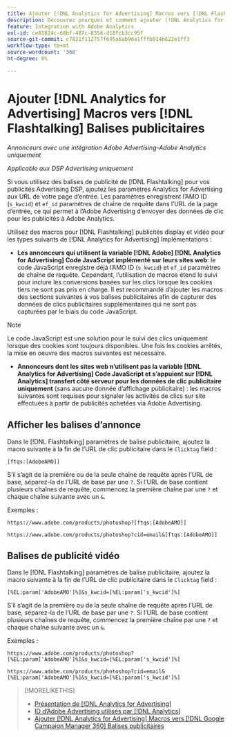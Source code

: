 ```yaml
---
title: Ajouter [!DNL Analytics for Advertising] Macros vers [!DNL Flashtalking] Balises publicitaires
description: Découvrez pourquoi et comment ajouter [!DNL Analytics for Advertising] des macros à vos [!DNL Flashtalking] balises publicitaires
feature: Integration with Adobe Analytics
exl-id: ce81824c-60bf-487c-8358-d18fcb3cc95f
source-git-commit: c7821f112757f695a6ab9da1fffb014b822e1ff3
workflow-type: tm+mt
source-wordcount: '368'
ht-degree: 0%

---
```


# Ajouter [!DNL Analytics for Advertising] Macros vers [!DNL Flashtalking] Balises publicitaires

*Annonceurs avec une intégration Adobe Advertising-Adobe Analytics uniquement*

*Applicable aux DSP Advertising uniquement*

Si vous utilisez des balises de publicité de [!DNL Flashtalking] pour vos publicités Advertising DSP, ajoutez les paramètres Analytics for Advertising aux URL de votre page d’entrée. Les paramètres enregistrent l’AMO ID (`s_kwcid`) et `ef_id` paramètres de chaîne de requête dans l’URL de la page d’entrée, ce qui permet à l’Adobe Advertising d’envoyer des données de clic pour les publicités à Adobe Analytics.

Utilisez des macros pour [!DNL Flashtalking] publicités display et vidéo pour les types suivants de [!DNL Analytics for Advertising] Implémentations :

* **Les annonceurs qui utilisent la variable [!DNL Adobe] [!DNL Analytics for Advertising] Code JavaScript implémenté sur leurs sites web**: le code JavaScript enregistre déjà l’AMO ID (`s_kwcid`) et `ef_id` paramètres de chaîne de requête. Cependant, l’utilisation de macros étend le suivi pour inclure les conversions basées sur les clics lorsque les cookies tiers ne sont pas pris en charge. Il est recommandé d’ajouter les macros des sections suivantes à vos balises publicitaires afin de capturer des données de clics publicitaires supplémentaires qui ne sont pas capturées par le biais du code JavaScript.

>[!NOTE]
>
>Le code JavaScript est une solution pour le suivi des clics uniquement lorsque des cookies sont toujours disponibles. Une fois les cookies arrêtés, la mise en oeuvre des macros suivantes est nécessaire.

* **Annonceurs dont les sites web n’utilisent pas la variable [!DNL Analytics for Advertising] Code JavaScript et s’appuient sur [!DNL Analytics] transfert côté serveur pour les données de clic publicitaire uniquement** (sans aucune donnée d’affichage publicitaire) : les macros suivantes sont requises pour signaler les activités de clics sur site effectuées à partir de publicités achetées via Adobe Advertising.

## Afficher les balises d’annonce

Dans le [!DNL Flashtalking] paramètres de balise publicitaire, ajoutez la macro suivante à la fin de l’URL de clic publicitaire dans le `Clicktag` field :

```
[ftqs:[AdobeAMO]]
```

S’il s’agit de la première ou de la seule chaîne de requête après l’URL de base, séparez-la de l’URL de base par une `?`. Si l’URL de base contient plusieurs chaînes de requête, commencez la première chaîne par une `?` et chaque chaîne suivante avec un `&`.

Exemples :

`https://www.adobe.com/products/photoshop?[ftqs:[AdobeAMO]]`

`https://www.adobe.com/products/photoshop?cid=email&[ftqs:[AdobeAMO]]`

## Balises de publicité vidéo

Dans le [!DNL Flashtalking] paramètres de balise publicitaire, ajoutez la macro suivante à la fin de l’URL de clic publicitaire dans le `Clicktag` field :

```
[%EL:param['AdobeAMO']%]&s_kwcid=[%EL:param['s_kwcid']%]
```

S’il s’agit de la première ou de la seule chaîne de requête après l’URL de base, séparez-la de l’URL de base par une `?`. Si l’URL de base contient plusieurs chaînes de requête, commencez la première chaîne par une `?` et chaque chaîne suivante avec un `&`.

Exemples :

`https://www.adobe.com/products/photoshop?[%EL:param['AdobeAMO']%]&s_kwcid=[%EL:param['s_kwcid']%]`

`https://www.adobe.com/products/photoshop?cid=email&[%EL:param['AdobeAMO']%]&s_kwcid=[%EL:param['s_kwcid']%]`

>[!MORELIKETHIS]
>
>* [Présentation de [!DNL Analytics for Advertising]](overview.md)
>* [ID d’Adobe Advertising utilisés par [!DNL Analytics]](/help/integrations/analytics/ids.md)
>* [Ajouter [!DNL Analytics for Advertising] Macros vers [!DNL Google Campaign Manager 360] Balises publicitaires](/help/integrations/analytics/macros-google-campaign-manager.md)

